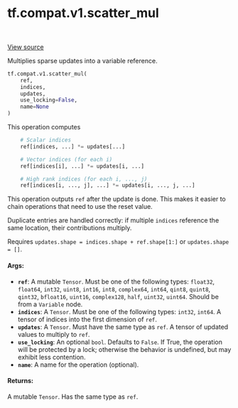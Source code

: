 <div itemscope itemtype="http://developers.google.com/ReferenceObject">
<meta itemprop="name" content="tf.compat.v1.scatter_mul" />
<meta itemprop="path" content="Stable" />
</div>

# tf.compat.v1.scatter_mul

<!-- Insert buttons and diff -->

<table class="tfo-notebook-buttons tfo-api" align="left">
</table>

<a target="_blank" href="/code/stable/tensorflow/python/ops/state_ops.py">View source</a>



Multiplies sparse updates into a variable reference.

``` python
tf.compat.v1.scatter_mul(
    ref,
    indices,
    updates,
    use_locking=False,
    name=None
)
```



<!-- Placeholder for "Used in" -->

This operation computes

```python
    # Scalar indices
    ref[indices, ...] *= updates[...]

    # Vector indices (for each i)
    ref[indices[i], ...] *= updates[i, ...]

    # High rank indices (for each i, ..., j)
    ref[indices[i, ..., j], ...] *= updates[i, ..., j, ...]
```

This operation outputs `ref` after the update is done.
This makes it easier to chain operations that need to use the reset value.

Duplicate entries are handled correctly: if multiple `indices` reference
the same location, their contributions multiply.

Requires `updates.shape = indices.shape + ref.shape[1:]` or `updates.shape =
[]`.

#### Args:


* <b>`ref`</b>: A mutable `Tensor`. Must be one of the following types: `float32`,
  `float64`, `int32`, `uint8`, `int16`, `int8`, `complex64`, `int64`,
  `qint8`, `quint8`, `qint32`, `bfloat16`, `uint16`, `complex128`, `half`,
  `uint32`, `uint64`. Should be from a `Variable` node.
* <b>`indices`</b>: A `Tensor`. Must be one of the following types: `int32`, `int64`. A
  tensor of indices into the first dimension of `ref`.
* <b>`updates`</b>: A `Tensor`. Must have the same type as `ref`. A tensor of updated
  values to multiply to `ref`.
* <b>`use_locking`</b>: An optional `bool`. Defaults to `False`. If True, the operation
  will be protected by a lock; otherwise the behavior is undefined, but may
  exhibit less contention.
* <b>`name`</b>: A name for the operation (optional).


#### Returns:

A mutable `Tensor`. Has the same type as `ref`.


